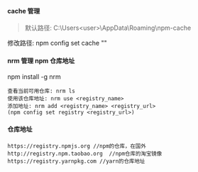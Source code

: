 #### cache 管理

> 默认路径: C:\Users\<user>\AppData\Roaming\npm-cache

修改路径: npm config set cache "<new path>" 

#### nrm 管理 npm 仓库地址

npm install -g nrm
```
查看当前可用仓库: nrm ls
使用该仓库地址: nrm use <registry_name>
添加地址: nrm add <registry_name> <registry_url>
(npm config set registry <registry_url>)
```
#### 仓库地址
```
https://registry.npmjs.org //npm的仓库，在国外
http://registry.npm.taobao.org  //npm仓库的淘宝镜像
https://registry.yarnpkg.com //yarn的仓库地址
```